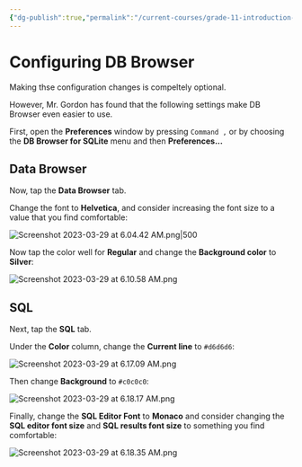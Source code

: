 ```yaml
---
{"dg-publish":true,"permalink":"/current-courses/grade-11-introduction-to-computer-science/tutorials/configuring-db-browser/","dgHomeLink":false}
---
```


# Configuring DB Browser

Making thse configuration changes is compeltely optional.

However, Mr. Gordon has found that the following settings make DB Browser even easier to use.

First, open the **Preferences** window by pressing `Command ,` or by choosing the **DB Browser for SQLite** menu and then **Preferences...**

## Data Browser

Now, tap the **Data Browser** tab.

Change the font to **Helvetica**, and consider increasing the font size to a value that you find comfortable:

![Screenshot 2023-03-29 at 6.04.42 AM.png|500](/img/user/Attachments/Screenshot%202023-03-29%20at%206.04.42%20AM.png)

Now tap the color well for **Regular** and change the **Background color** to **Silver**:

![Screenshot 2023-03-29 at 6.10.58 AM.png](/img/user/Attachments/Screenshot%202023-03-29%20at%206.10.58%20AM.png)

## SQL

Next, tap the **SQL** tab.

Under the **Color** column, change the **Current line** to `#d6d6d6`:

![Screenshot 2023-03-29 at 6.17.09 AM.png](/img/user/Attachments/Screenshot%202023-03-29%20at%206.17.09%20AM.png)

Then change **Background** to `#c0c0c0`:

![Screenshot 2023-03-29 at 6.18.17 AM.png](/img/user/Attachments/Screenshot%202023-03-29%20at%206.18.17%20AM.png)

Finally, change the **SQL Editor Font** to **Monaco** and consider changing the **SQL editor font size** and **SQL results font size** to something you find comfortable:

![Screenshot 2023-03-29 at 6.18.35 AM.png](/img/user/Attachments/Screenshot%202023-03-29%20at%206.18.35%20AM.png)